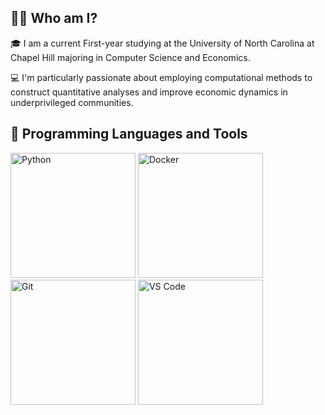 ## 👨‍💻 Who am I? 
🎓 I am a current First-year studying at the University of North Carolina at Chapel Hill majoring in Computer Science and Economics.

💻 I'm particularly passionate about employing computational methods to construct quantitative analyses and improve economic dynamics in underprivileged communities.

## 🔧 Programming Languages and Tools

<img src="https://www.python.org/static/community_logos/python-logo-master-v3-TM.png" alt="Python" width="200"/>
<img src="https://www.docker.com/sites/default/files/d8/2019-07/Moby-logo.png" alt="Docker" width="200"/>
<img src="https://git-scm.com/images/logos/downloads/Git-Logo-2Color.png" alt="Git" width="200"/>
<img src="https://code.visualstudio.com/assets/images/code-stable.png" alt="VS Code" width="200"/>



<!--
**cauamelobr/cauamelobr** is a ✨ _special_ ✨ repository because its `README.md` (this file) appears on your GitHub profile.

Here are some ideas to get you started:

- 🔭 I’m currently working on ...
- 🌱 I’m currently learning ...
- 👯 I’m looking to collaborate on ...
- 🤔 I’m looking for help with ...
- 💬 Ask me about ...
- 📫 How to reach me: ...
- 😄 Pronouns: ...
- ⚡ Fun fact: ...
-->
